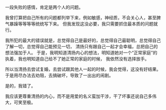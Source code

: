 一段失败的感情，肯定是两个人的问题。

我曾打算把自己所有的问题都列举下来，例如敏感，神经质，不会关心人，甚至脾气暴躁等等等等统统写下来。
但我发现这没必要，我只需要抓住最本质的问题就行。 

我所犯的最大的错误就是，总觉得自己是最好的，总觉得自己最聪明，总觉得自己了解一切，总觉得自己能预见一切，
清扬只有跟自己一起才会幸福，总把自己的想法强加于人。
于是，我明知道清扬内心的想法，明知道她对一个“正常家庭”的执着，我也明知道自己给不了她正常的家庭的时候，
我依然没有选择放手。

所以当清扬去尝试复婚，去尝试跟其他人一起的时候，我会觉得，这没有好结果。
于是用尽办法去劝阻，去搞破坏，导致了一出出的闹剧。

是的，我错了。

我应该更尊重清扬的内心，而不是用爱的名义蛮加干涉，干了坏事还说自己多伟大，可笑至极。